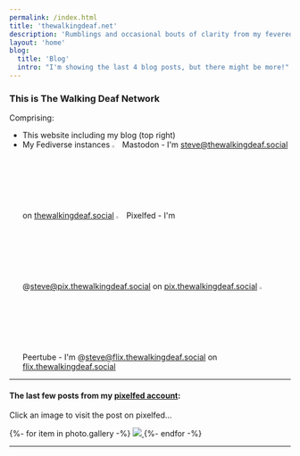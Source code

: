 ```yaml
---
permalink: /index.html
title: 'thewalkingdeaf.net'
description: 'Rumblings and occasional bouts of clarity from my fevered imagination.'
layout: 'home'
blog:
  title: 'Blog'
  intro: "I'm showing the last 4 blog posts, but there might be more!"
---
```

### This is The Walking Deaf Network

Comprising:
- This website including my blog (top right)
- My Fediverse instances
<img src="pages/img/mastodon.png" width="3%"/> Mastodon - I'm steve@thewalkingdeaf.social on <a href="https://thewalkingdeaf.social">thewalkingdeaf.social</a>
<img src="pages/img/pixelfed.png" width="3%"/> Pixelfed - I'm @steve@pix.thewalkingdeaf.social on <a href="https://pix.thewalkingdeaf.social">pix.thewalkingdeaf.social</a>
<img src="pages/img/peertube.png" width="3%"/> Peertube - I'm @steve@flix.thewalkingdeaf.social on <a href="https://flix.thewalkingdeaf.social">flix.thewalkingdeaf.social</a>

---

#### The last few posts from my [pixelfed account](https://pix.thewalkingdeaf.social/users/steve):

Click an image to visit the post on pixelfed...

<span class="pixelcard">
  <span class="pixelitems">
    {%- for item in photo.gallery -%}
       <a class="no-indicator" href="{{ item.link }}">
       <img src="{{ item.image }}"/>
       </a>
    {%- endfor -%}
  </span>
</span>

---

<!-- <div>
    {% eleventyImage "./src/pages/img/mastodon.png" %}
    <span>Mastodon</span>
</div> -->

<!-- {% eleventyImage "./src/pages/img/IMG_0326.jpg" %}  -->